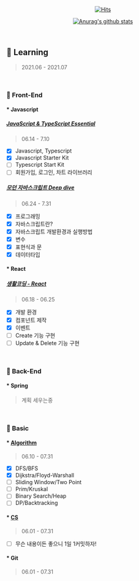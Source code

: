 <div align=center>
	
  [![Hits](https://hits.seeyoufarm.com/api/count/incr/badge.svg?url=https%3A%2F%2Fgithub.com%2Fzzsza)](https://hits.seeyoufarm.com) 
	
  [![Anurag's github stats](https://github-readme-stats.vercel.app/api?username=seongaeee)](https://github.com/anuraghazra/github-readme-stats)

</div>
  
<!--
**seongaeee/seongaeee** is a ✨ _special_ ✨ repository because its `README.md` (this file) appears on your GitHub profile.

Here are some ideas to get you started:

- 🔭 I’m currently working on ...
- 🌱 I’m currently learning ...
- 👯 I’m looking to collaborate on ...
- 🤔 I’m looking for help with ...
- 💬 Ask me about ...
- 📫 How to reach me: ...
- 😄 Pronouns: ...
- ⚡ Fun fact: ...
-->

<br>

## 🌱 Learning
> 2021.06 - 2021.07

<br>

### 📝 Front-End

#### * Javascript

##### [JavaScript & TypeScript Essential](https://fastcampus.co.kr/dev_academy_kmt1)
> 06.14 - 7.10
- [x] Javascript, Typescript
- [x] Javascript Starter Kit
- [ ] Typescript Start Kit
- [ ] 회원가입, 로그인, 차트 라이브러리
  
##### [모던 자바스크립트 Deep dive](https://github.com/wikibook/mjs)
> 06.24 - 7.31
- [x] 프로그래밍
- [x] 자바스크립트란?
- [x] 자바스크립트 개발환경과 실행방법
- [x] 변수
- [x] 표현식과 문
- [x] 데이터타입 

#### * React

##### [생활코딩 - React](https://www.inflearn.com/course/react-%EC%83%9D%ED%99%9C%EC%BD%94%EB%94%A9/dashboard)
> 06.18 - 06.25
- [x] 개발 환경
- [x] 컴포넌트 제작
- [x] 이벤트
- [ ] Create 기능 구현
- [ ] Update & Delete 기능 구현

<br>

### 📝 Back-End

#### * Spring
> 계획 세우는중

<br>

### 📝 Basic

#### * [Algorithm](https://github.com/seongaeee/Algo-Study)
> 06.10 - 07.31
- [x] DFS/BFS
- [x] Dijkstra/Floyd-Warshall
- [ ] Sliding Window/Two Point
- [ ] Prim/Kruskal
- [ ] Binary Search/Heap
- [ ] DP/Backtracking

#### * [CS](https://github.com/seongaeee/CS-Study)
> 06.01 - 07.31
- [ ] 무슨 내용이든 좋으니 1일 1커밋하자!

#### * Git
> 06.01 - 07.31
